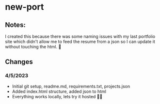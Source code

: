 # new-port

## Notes:

I created this because there was some naming issues with my last portfolio site which didn't allow me to feed the resume from a json so I can update it without touching the html.  🤞

## Changes

### 4/5/2023 

- Initial git setup, readme.md, requirements.txt, projects.json
- Added index.html structure, added json to html
- Everything works locally, lets try it hosted 🤞🤞
